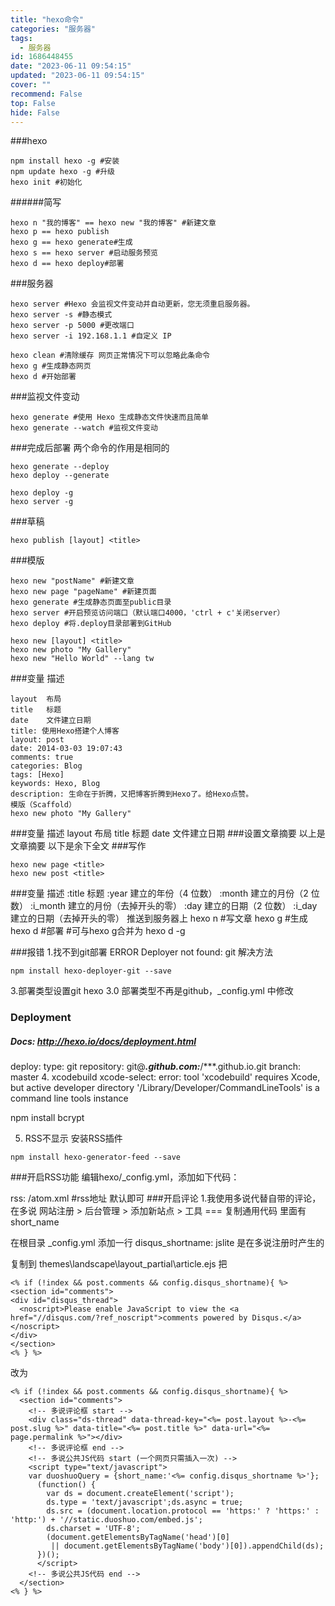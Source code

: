 ```yaml
---
title: "hexo命令"
categories: "服务器"
tags:
  - 服务器
id: 1686448455
date: "2023-06-11 09:54:15"
updated: "2023-06-11 09:54:15"
cover: ""
recommend: False
top: False
hide: False
---
```


###hexo

```
npm install hexo -g #安装  
npm update hexo -g #升级  
hexo init #初始化
```

######简写

```
hexo n "我的博客" == hexo new "我的博客" #新建文章
hexo p == hexo publish
hexo g == hexo generate#生成
hexo s == hexo server #启动服务预览
hexo d == hexo deploy#部署
```

###服务器

```
hexo server #Hexo 会监视文件变动并自动更新，您无须重启服务器。
hexo server -s #静态模式
hexo server -p 5000 #更改端口
hexo server -i 192.168.1.1 #自定义 IP
```

```
hexo clean #清除缓存 网页正常情况下可以忽略此条命令
hexo g #生成静态网页
hexo d #开始部署
```

###监视文件变动

```
hexo generate #使用 Hexo 生成静态文件快速而且简单
hexo generate --watch #监视文件变动
```

###完成后部署
两个命令的作用是相同的

```
hexo generate --deploy
hexo deploy --generate
```

```
hexo deploy -g
hexo server -g
```

###草稿

```
hexo publish [layout] <title>
```

###模版

```
hexo new "postName" #新建文章
hexo new page "pageName" #新建页面
hexo generate #生成静态页面至public目录
hexo server #开启预览访问端口（默认端口4000，'ctrl + c'关闭server）
hexo deploy #将.deploy目录部署到GitHub
```

```
hexo new [layout] <title>
hexo new photo "My Gallery"
hexo new "Hello World" --lang tw
```

###变量	描述

```
layout	布局
title	标题
date	文件建立日期
title: 使用Hexo搭建个人博客
layout: post
date: 2014-03-03 19:07:43
comments: true
categories: Blog
tags: [Hexo]
keywords: Hexo, Blog
description: 生命在于折腾，又把博客折腾到Hexo了。给Hexo点赞。
模版（Scaffold）
hexo new photo "My Gallery"
```

###变量	描述
layout	布局
title	标题
date	文件建立日期
###设置文章摘要
以上是文章摘要 <!--more--> 以下是余下全文 
###写作

```
hexo new page <title>
hexo new post <title>
```

###变量	描述
:title	标题
:year	建立的年份（4 位数）
:month	建立的月份（2 位数）
:i_month	建立的月份（去掉开头的零）
:day	建立的日期（2 位数）
:i_day	建立的日期（去掉开头的零）
推送到服务器上
hexo n #写文章
hexo g #生成
hexo d #部署 #可与hexo g合并为 hexo d -g

###报错
1.找不到git部署
ERROR Deployer not found: git
解决方法

```
npm install hexo-deployer-git --save
```

3.部署类型设置git
hexo 3.0 部署类型不再是github，_config.yml 中修改

### Deployment
##### Docs: http://hexo.io/docs/deployment.html
deploy:
  type: git
  repository: git@***.github.com:***/***.github.io.git
  branch: master
4. xcodebuild
xcode-select: error: tool 'xcodebuild' requires Xcode, but active developer directory '/Library/Developer/CommandLineTools' is a command line tools instance

npm install bcrypt

5. RSS不显示
安装RSS插件

```
npm install hexo-generator-feed --save
```

###开启RSS功能
编辑hexo/_config.yml，添加如下代码：

rss: /atom.xml #rss地址  默认即可
###开启评论
1.我使用多说代替自带的评论，在多说 网站注册 > 后台管理 > 添加新站点 > 工具 === 复制通用代码 里面有 short_name

在根目录 _config.yml 添加一行 disqus_shortname: jslite 是在多说注册时产生的

复制到 themes\landscape\layout\_partial\article.ejs
把

```
<% if (!index && post.comments && config.disqus_shortname){ %>
<section id="comments">
<div id="disqus_thread">
  <noscript>Please enable JavaScript to view the <a href="//disqus.com/?ref_noscript">comments powered by Disqus.</a></noscript>
</div>
</section>
<% } %>
```

改为

```
<% if (!index && post.comments && config.disqus_shortname){ %>
  <section id="comments">
    <!-- 多说评论框 start -->
    <div class="ds-thread" data-thread-key="<%= post.layout %>-<%= post.slug %>" data-title="<%= post.title %>" data-url="<%= page.permalink %>"></div>
    <!-- 多说评论框 end -->
    <!-- 多说公共JS代码 start (一个网页只需插入一次) -->
    <script type="text/javascript">
    var duoshuoQuery = {short_name:'<%= config.disqus_shortname %>'};
      (function() {
        var ds = document.createElement('script');
        ds.type = 'text/javascript';ds.async = true;
        ds.src = (document.location.protocol == 'https:' ? 'https:' : 'http:') + '//static.duoshuo.com/embed.js';
        ds.charset = 'UTF-8';
        (document.getElementsByTagName('head')[0] 
         || document.getElementsByTagName('body')[0]).appendChild(ds);
      })();
      </script>
    <!-- 多说公共JS代码 end -->
  </section>
<% } %>
```

